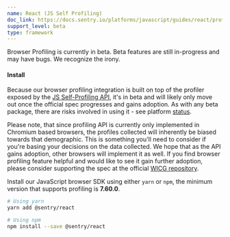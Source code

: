 ```yaml
---
name: React (JS Self Profiling)
doc_link: https://docs.sentry.io/platforms/javascript/guides/react/profiling/
support_level: beta
type: framework
---
```



<Note>

Browser Profiling is currently in beta. Beta features are still in-progress and may have bugs. We recognize the irony.

</Note>

#### Install

Because our browser profiling integration is built on top of the profiler exposed by the [JS Self-Profiling API](https://wicg.github.io/js-self-profiling/), it's in beta and will likely only move out once the official spec progresses and gains adoption. As with any beta package, there are risks involved in using it - see platform [status](https://chromestatus.com/feature/5170190448852992).

Please note, that since profiling API is currently only implemented in Chromium based browsers, the profiles collected will inherently be biased towards that demographic. This is something you'll need to consider if you're basing your decisions on the data collected. We hope that as the API gains adoption, other browsers will implement it as well. If you find browser profiling feature helpful and would like to see it gain further adoption, please consider supporting the spec at the official [WICG repository](https://github.com/WICG/js-self-profiling).

Install our JavaScript browser SDK using either `yarn` or `npm`, the minimum version that supports profiling is **7.60.0**.

```bash
# Using yarn
yarn add @sentry/react

# Using npm
npm install --save @sentry/react
```
